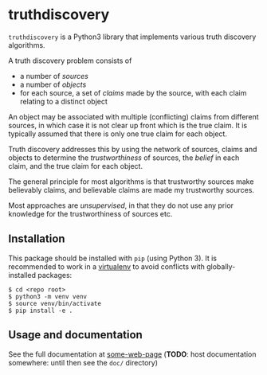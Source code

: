 # truthdiscovery

`truthdiscovery` is a Python3 library that implements various truth discovery
algorithms.

A truth discovery problem consists of

* a number of *sources*
* a number of *objects*
* for each source, a set of *claims* made by the source, with each claim
  relating to a distinct object

An object may be associated with multiple (conflicting) claims from different
sources, in which case it is not clear up front which is the true claim. It is
typically assumed that there is only one true claim for each object.

Truth discovery addresses this by using the network of sources, claims and
objects to determine the *trustworthiness* of sources, the *belief* in each
claim, and the true claim for each object.

The general principle for most algorithms is that trustworthy sources make
believably claims, and believable claims are made my trustworthy sources.

Most approaches are *unsupervised*, in that they do not use any prior knowledge
for the trustworthiness of sources etc.

## Installation

This package should be installed with `pip` (using Python 3). It is recommended
to work in a [virtualenv](https://docs.python.org/3/tutorial/venv.html) to
avoid conflicts with globally-installed packages:

```
$ cd <repo root>
$ python3 -m venv venv
$ source venv/bin/activate
$ pip install -e .
```

## Usage and documentation

See the full documentation at [some-web-page](#) (**TODO**: host documentation
somewhere: until then see the `doc/` directory)
